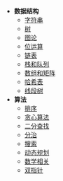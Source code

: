 * **数据结构**
    * [字符串](StudyNode/LeetCode/字符串)
    * [树](StudyNode/LeetCode/树)
    * [图论](StudyNode/LeetCode/图论)
    * [位运算](StudyNode/LeetCode/位运算)
    * [链表](StudyNode/LeetCode/链表)
    * [栈和队列](StudyNode/LeetCode/栈和队列)
    * [数组和矩阵](StudyNode/LeetCode/数组和矩阵)
    * [哈希表](StudyNode/LeetCode/哈希表)
    * [线段树](StudyNode/LeetCode/线段树)
* **算法**
    * [排序](StudyNode/LeetCode/排序)
    * [贪心算法](StudyNode/LeetCode/贪心算法)
    * [二分查找](StudyNode/LeetCode/二分查找)
    * [分治](StudyNode/LeetCode/分治)
    * [搜索](StudyNode/LeetCode/搜索)
    * [动态规划](StudyNode/LeetCode/动态规划)
    * [数学相关](StudyNode/LeetCode/数学相关)
    * [双指针](StudyNode/LeetCode/双指针)